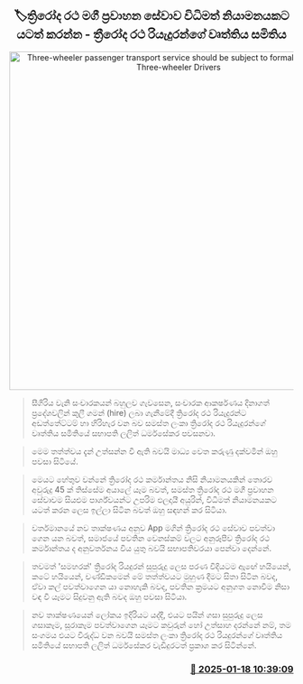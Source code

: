 <p align='center'><b><h2 align='center' title='Three-wheeler passenger transport service should be subject to formal regulation - Three-wheeler Drivers' Trade Union'>🏷ත්‍රිරෝද රථ මගී ප්‍රවාහන සේවාව විධිමත් නියාමනයකට යටත් කරන්න - ත්‍රීරෝද රථ රියැදුරන්ගේ වෘත්තිය සමිතිය</h2></b></p>
<p align='center'><img src='https://helakuru.sgp1.cdn.digitaloceanspaces.com/esana/images/lib/lalith-darama.jpg' width='600' alt='Three-wheeler passenger transport service should be subject to formal regulation - Three-wheeler Drivers' Trade Union'></p>

> සීගිරිය වැනි සංචාරකයන් බහුලව ගැවසෙන, සංචාරක ආකර්ෂණය දිනාගත් ප්‍රදේශවලින් කුලී ගමන් (hire) ලබා ගැනීමේදී ත්‍රිරෝද රථ රියැදුරන්ට අඩත්තේට්ටම් හා හිරිහැර වන බව සමස්ත ලංකා ත්‍රිරෝද රථ රියැදුරන්ගේ වෘත්තිය සමිතියේ සභාපති ලලිත් ධර්මසේකර පවසනවා.

> මෙම තත්ත්වය දැන් උත්සන්න වී ඇති බවයි මාධ්‍ය වෙත කරුණු දක්වමින් ඔහු පවසා සිටියේ.

> මෙයට හේතුව වන්නේ ත්‍රිරෝද රථ කර්මාන්තය නිසි නියාමනයකින් තොරව අවුරුදු 45 ක් තිස්සේම අයාලේ යෑම බවත්, සමස්ත ත්‍රිරෝද රථ මගී ප්‍රවාහන සේවාවම සියළුම පාර්ශ්වයන්ට උපරිම ඵලදායී අයුරින්, විධිමත් නියාමනයකට යටත් කරන ලෙස ඉල්ලා සිටින බවත් ඔහු සඳහන් කර සිටියා.

> වර්තමානයේ නව තාක්ෂණය අනුව App මගින් ත්‍රිරෝද රථ සේවාව පවත්වා ගෙන යන බවත්, සමාජයේ පවතින වෙනස්කම් වලට අනුරූපීව ත්‍රිරෝද රථ කර්මාන්තය ද අනුවර්තනය විය යුතු බවයි සභාපතිවරයා පෙන්වා දෙන්නේ.‍

> තවමත් 'සමහරක්' ත්‍රිරෝද රියදුරන් සුපුරුදු ලෙස පරණ විදියටම ඇඟේ හයියෙන්, කටේ හයියෙන්, චණ්ඩිකමෙන් මේ තත්ත්වයට මුහුණ දීමට සිතා සිටින බවද, ඒවා කල් පවත්වාගෙන යා නොහැකි බවද, පවතින ක්‍රමයට අනුගත නොවීම නිසා වඳ වී යෑමට සිදුවනු ඇති බවද ඔහු පවසා සිටියා.  

> නව තාක්ෂණයෙන් ලෝකය ඉදිරියට යද්දී, එයට පයින් ගසා සුපුරුදු ලෙස ගසාකෑම, සූරාකෑම පවත්වාගෙන යෑමට කවුරුන් හෝ උත්සාහ දරන්නේ නම්, තම සංගමය එයට විරුද්ධ වන බවයි සමස්ත ලංකා ත්‍රිරෝද රථ රියදුරන්ගේ වෘත්තිය සමිතියේ සභාපති ලලිත් ධර්මසේකර වැඩිදුරටත් ප්‍රකාශ කර සිටින්නේ.



<h3 align='right'><a href='https://www.helakuru.lk/esana/p/106675/'>📅 2025-01-18 10:39:09</a></h3>
